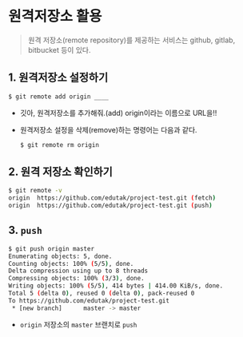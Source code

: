 # 원격저장소 활용

> 원격 저장소(remote repository)를 제공하는 서비스는 github, gitlab, bitbucket 등이 있다.

## 1. 원격저장소 설정하기

```bash
$ git remote add origin ____
```

* 깃아, 원격저장소를 추가해줘.(add) origin이라는 이름으로 URL을!!

* 원격저장소 설정을 삭제(remove)하는 명령어는 다음과 같다. 

  ```bash
  $ git remote rm origin
  ```

## 2. 원격 저장소 확인하기

```bash
$ git remote -v
origin  https://github.com/edutak/project-test.git (fetch)
origin  https://github.com/edutak/project-test.git (push)
```

## 3. `push`

```bash
$ git push origin master
Enumerating objects: 5, done.
Counting objects: 100% (5/5), done.
Delta compression using up to 8 threads
Compressing objects: 100% (3/3), done.
Writing objects: 100% (5/5), 414 bytes | 414.00 KiB/s, done.
Total 5 (delta 0), reused 0 (delta 0), pack-reused 0
To https://github.com/edutak/project-test.git
 * [new branch]      master -> master
```

* `origin` 저장소의 `master` 브랜치로 `push`

